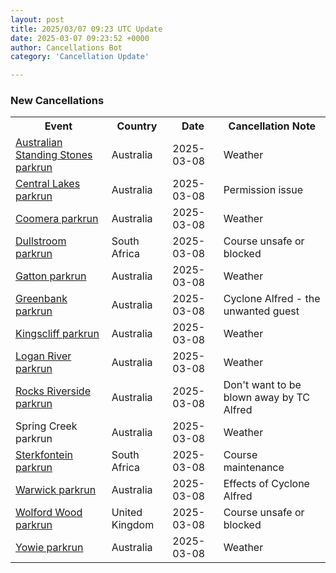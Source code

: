 ```yaml
---
layout: post
title: 2025/03/07 09:23 UTC Update
date: 2025-03-07 09:23:52 +0000
author: Cancellations Bot
category: 'Cancellation Update'

---
```


<h3>New Cancellations</h3>
<div class='hscrollable'>
<table style='width: 100%'>
    <tr>
        <th>Event</th>
        <th>Country</th>
        <th>Date</th>
        <th>Cancellation Note</th>
    </tr>
    <tr>
        <td><a href="https://www.parkrun.com.au/australianstandingstones">Australian Standing Stones parkrun</a></td>
        <td>Australia</td>
        <td>2025-03-08</td>
        <td>Weather</td>
    </tr>
    <tr>
        <td><a href="https://www.parkrun.com.au/centrallakes">Central Lakes parkrun</a></td>
        <td>Australia</td>
        <td>2025-03-08</td>
        <td>Permission issue</td>
    </tr>
    <tr>
        <td><a href="https://www.parkrun.com.au/coomera">Coomera parkrun</a></td>
        <td>Australia</td>
        <td>2025-03-08</td>
        <td>Weather</td>
    </tr>
    <tr>
        <td><a href="https://www.parkrun.co.za/dullstroom">Dullstroom parkrun</a></td>
        <td>South Africa</td>
        <td>2025-03-08</td>
        <td>Course unsafe or blocked</td>
    </tr>
    <tr>
        <td><a href="https://www.parkrun.com.au/gatton">Gatton parkrun</a></td>
        <td>Australia</td>
        <td>2025-03-08</td>
        <td>Weather</td>
    </tr>
    <tr>
        <td><a href="https://www.parkrun.com.au/greenbank">Greenbank parkrun</a></td>
        <td>Australia</td>
        <td>2025-03-08</td>
        <td>Cyclone Alfred - the unwanted guest</td>
    </tr>
    <tr>
        <td><a href="https://www.parkrun.com.au/kingscliff">Kingscliff parkrun</a></td>
        <td>Australia</td>
        <td>2025-03-08</td>
        <td>Weather</td>
    </tr>
    <tr>
        <td><a href="https://www.parkrun.com.au/loganriver">Logan River parkrun</a></td>
        <td>Australia</td>
        <td>2025-03-08</td>
        <td>Weather</td>
    </tr>
    <tr>
        <td><a href="https://www.parkrun.com.au/rocksriverside">Rocks Riverside parkrun</a></td>
        <td>Australia</td>
        <td>2025-03-08</td>
        <td>Don't want to be blown away by TC Alfred</td>
    </tr>
    <tr>
        <td>Spring Creek parkrun</td>
        <td>Australia</td>
        <td>2025-03-08</td>
        <td>Weather</td>
    </tr>
    <tr>
        <td><a href="https://www.parkrun.co.za/sterkfontein">Sterkfontein parkrun</a></td>
        <td>South Africa</td>
        <td>2025-03-08</td>
        <td>Course maintenance</td>
    </tr>
    <tr>
        <td><a href="https://www.parkrun.com.au/warwick">Warwick parkrun</a></td>
        <td>Australia</td>
        <td>2025-03-08</td>
        <td>Effects of Cyclone Alfred</td>
    </tr>
    <tr>
        <td><a href="https://www.parkrun.org.uk/wolfordwood">Wolford Wood parkrun</a></td>
        <td>United Kingdom</td>
        <td>2025-03-08</td>
        <td>Course unsafe or blocked</td>
    </tr>
    <tr>
        <td><a href="https://www.parkrun.com.au/yowie">Yowie parkrun</a></td>
        <td>Australia</td>
        <td>2025-03-08</td>
        <td>Weather</td>
    </tr>
</table>
</div>
